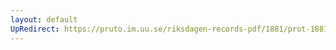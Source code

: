 ```yaml
---
layout: default
UpRedirect: https://pruto.im.uu.se/riksdagen-records-pdf/1881/prot-1881--fk--017/prot-1881--fk--017_013.pdf
---
```


